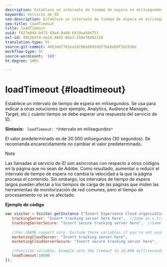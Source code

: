 ```yaml
---
description: Establece un intervalo de tiempo de espera en milisegundos. Se usa para indicar a otras soluciones (por ejemplo, Analytics, Audience Manager, Target, etc.) cuánto tiempo se debe esperar una respuesta del servicio de ID.
keywords: Servicio de ID
seo-description: Establece un intervalo de tiempo de espera en milisegundos. Se usa para indicar a otras soluciones (por ejemplo, Analytics, Audience Manager, Target, etc.) cuánto tiempo se debe esperar una respuesta del servicio de ID.
seo-title: loadTimeout
title: loadTimeout
uuid: f627e044-bd73-49a4-8a90-6d19aa566751
exl-id: 485264f4-ee24-4042-8be3-259e70462110
translation-type: ht
source-git-commit: 4453ebf701ea2dc06e6093dd77be6eb0f3b2936e
workflow-type: ht
source-wordcount: '169'
ht-degree: 100%

---
```


# loadTimeout {#loadtimeout}

Establece un intervalo de tiempo de espera en milisegundos. Se usa para indicar a otras soluciones (por ejemplo, Analytics, Audience Manager, Target, etc.) cuánto tiempo se debe esperar una respuesta del servicio de ID.

**Sintaxis:** ` loadTimeout: *`intervalo en milisegundos`*`

El valor predeterminado es de 30 000 milisegundos (30 segundos). Se recomienda encarecidamente *no* cambiar el valor predeterminado.

>[!NOTE]
>
>Las llamadas al servicio de ID son asíncronas con respecto a otros códigos en la página que no sean de Adobe. Como resultado, aumentar o reducir el intervalo de tiempo de espera no cambia la velocidad a la que la página procesa el contenido. Sin embargo, los intervalos de tiempo de espera largos pueden afectar a los tiempos de carga de las páginas que miden las herramientas de monitorización de red comunes, pero el tiempo de procesamiento no se ve afectado.

**Ejemplo de código**

```js
var visitor = Visitor.getInstance ("Insert Experience Cloud organization ID here",{ 
   trackingServer: "Insert tracking server here here",  //Same as s.trackingServer 
   trackingServerSecure: "Insert secure tracking server here",  //Same as s.trackingServerSecure 
 
   //For CNAME support only. Exclude these variables if you're not using CNAME 
   marketingCloudServer: "Insert tracking server here", 
   marketingCloudServerSecure: "Insert secure tracking server here", 
 
   //Function variable. Example sets the timeout to 10,000 milliseconds (10 seconds). 
   loadTimeout:10000 
});
```
